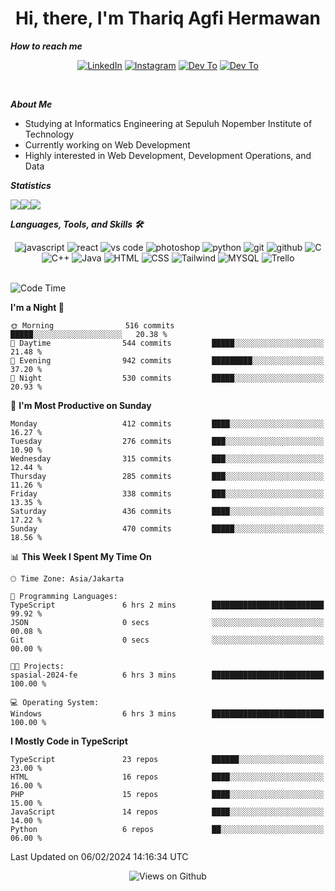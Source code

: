 <div align="center">
  <h1>Hi, there, I'm Thariq Agfi Hermawan</h1>
</div>


***How to reach me***
<p align='center'>
   <a href="https://www.linkedin.com/in/thariqagfihermawan" target="_blank"><img src="https://img.shields.io/badge/LinkedIn-0077B5?style=for-the-badge&logo=linkedin&logoColor=white" alt="LinkedIn"></a>
   <a href="https://www.instagram.com/thoriqagfi" target="_blank"><img src="https://img.shields.io/badge/Instagram-E4405F?style=for-the-badge&logo=instagram&logoColor=white" alt="Instagram"></a>
   <a href="https://medium.com/@thoriq.aghfi60" target="_blank"><img src="https://img.shields.io/badge/Medium-12100E?style=for-the-badge&logo=medium&logoColor=white" alt="Dev To"></a>
   <a href="https://linktr.ee/thoriqagfi" target="_blank"><img src="https://img.shields.io/badge/linktree-1de9b6?style=for-the-badge&logo=linktree&logoColor=white" alt="Dev To"></a>
</p>

<br>

***About Me***
- Studying at Informatics Engineering at Sepuluh Nopember Institute of Technology
- Currently working on Web Development
- Highly interested in Web Development, Development Operations, and Data

***Statistics***

<!-- [![GitHub Streak](http://github-readme-streak-stats.herokuapp.com?user=thoriqagfi&theme=dark)](https://git.io/streak-stats) -->

<div align="center">
  <div style="display: flex;">
    <img src="http://github-readme-streak-stats.herokuapp.com?user=thoriqagfi&theme=chartreuse-dark"/>
    <img src="https://github-readme-stats.vercel.app/api/top-langs/?username=thoriqagfi&layout=compact&&theme=chartreuse-dark&langs_count=8)](https://github.com/thoriqagfi"/>
    <img src="https://github-readme-stats.vercel.app/api?username=thoriqagfi&show_icons=true&theme=chartreuse-dark"/>
  </div>
</div>

<!-- [![Top Langs](https://github-readme-stats.vercel.app/api/top-langs/?username=thoriqagfi&layout=compact&&theme=chartreuse-dark&langs_count=8)](https://github.com/thoriqagfi)
< ![Agfi's GitHub stats](https://github-readme-stats.vercel.app/api?username=thoriqagfi&show_icons=true&theme=chartreuse-dark) -->

***Languages, Tools, and Skills 🛠***

  <div align="center">
    <img src="https://img.shields.io/badge/JavaScript-F7DF1E?style=for-the-badge&logo=javascript&logoColor=black" alt="javascript" />
    <img src="https://img.shields.io/badge/React-61DAFB?style=for-the-badge&logo=react&logoColor=black" alt="react" />
    <img src="https://img.shields.io/badge/vs%20code-007ACC?style=for-the-badge&logo=visual%20studio%20code&logoColor=white" alt="vs code" />
    <img src="https://img.shields.io/badge/adobe%20photoshop-31A8FF?style=for-the-badge&logo=adobe%20photoshop&logoColor=white" alt="photoshop" />
    <img src="https://img.shields.io/badge/python-3776AB?style=for-the-badge&logo=python&logoColor=white" alt="python" />
    <img src="https://img.shields.io/badge/Git-F05032?style=for-the-badge&logo=git&logoColor=white" alt="git" />
    <img src="https://img.shields.io/badge/GitHub-100000?style=for-the-badge&logo=github&logoColor=white" alt="github" />
    <img src="https://img.shields.io/badge/c-%2300599C.svg?style=for-the-badge&logo=c&logoColor=white" alt="C" />
    <img src="https://img.shields.io/badge/c++-%2300599C.svg?style=for-the-badge&logo=c%2B%2B&logoColor=white" alt="C++" />
    <img src="https://img.shields.io/badge/Java-ED8B00?style=for-the-badge&logo=java&logoColor=white" alt="Java"/>
    <img src="https://img.shields.io/badge/HTML5-E34F26?style=for-the-badge&logo=html5&logoColor=white" alt="HTML" />
    <img src="https://img.shields.io/badge/CSS-239120?&style=for-the-badge&logo=css3&logoColor=white" alt ="CSS" />
    <img src="https://img.shields.io/badge/tailwindcss-%2338B2AC.svg?style=for-the-badge&logo=tailwind-css&logoColor=white" alt="Tailwind" />
    <img src="https://img.shields.io/badge/MySQL-00000F?style=for-the-badge&logo=mysql&logoColor=white" alt="MYSQL" />
    <img src="https://img.shields.io/badge/Trello-%23026AA7.svg?style=for-the-badge&logo=Trello&logoColor=white" alt="Trello" />
  </div><br>

<!--START_SECTION:waka-->
![Code Time](http://img.shields.io/badge/Code%20Time-889%20hrs%2028%20mins-blue)

**I'm a Night 🦉** 

```text
🌞 Morning                516 commits         █████░░░░░░░░░░░░░░░░░░░░   20.38 % 
🌆 Daytime                544 commits         █████░░░░░░░░░░░░░░░░░░░░   21.48 % 
🌃 Evening                942 commits         █████████░░░░░░░░░░░░░░░░   37.20 % 
🌙 Night                  530 commits         █████░░░░░░░░░░░░░░░░░░░░   20.93 % 
```
📅 **I'm Most Productive on Sunday** 

```text
Monday                   412 commits         ████░░░░░░░░░░░░░░░░░░░░░   16.27 % 
Tuesday                  276 commits         ███░░░░░░░░░░░░░░░░░░░░░░   10.90 % 
Wednesday                315 commits         ███░░░░░░░░░░░░░░░░░░░░░░   12.44 % 
Thursday                 285 commits         ███░░░░░░░░░░░░░░░░░░░░░░   11.26 % 
Friday                   338 commits         ███░░░░░░░░░░░░░░░░░░░░░░   13.35 % 
Saturday                 436 commits         ████░░░░░░░░░░░░░░░░░░░░░   17.22 % 
Sunday                   470 commits         █████░░░░░░░░░░░░░░░░░░░░   18.56 % 
```


📊 **This Week I Spent My Time On** 

```text
🕑︎ Time Zone: Asia/Jakarta

💬 Programming Languages: 
TypeScript               6 hrs 2 mins        █████████████████████████   99.92 % 
JSON                     0 secs              ░░░░░░░░░░░░░░░░░░░░░░░░░   00.08 % 
Git                      0 secs              ░░░░░░░░░░░░░░░░░░░░░░░░░   00.00 % 

🐱‍💻 Projects: 
spasial-2024-fe          6 hrs 3 mins        █████████████████████████   100.00 % 

💻 Operating System: 
Windows                  6 hrs 3 mins        █████████████████████████   100.00 % 
```

**I Mostly Code in TypeScript** 

```text
TypeScript               23 repos            ██████░░░░░░░░░░░░░░░░░░░   23.00 % 
HTML                     16 repos            ████░░░░░░░░░░░░░░░░░░░░░   16.00 % 
PHP                      15 repos            ████░░░░░░░░░░░░░░░░░░░░░   15.00 % 
JavaScript               14 repos            ████░░░░░░░░░░░░░░░░░░░░░   14.00 % 
Python                   6 repos             ██░░░░░░░░░░░░░░░░░░░░░░░   06.00 % 
```




 Last Updated on 06/02/2024 14:16:34 UTC
<!--END_SECTION:waka-->

<div align="center">
<img src="https://komarev.com/ghpvc/?username=thoriqagfi&color=blue" alt="Views on Github" />
</div>